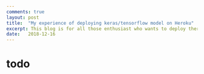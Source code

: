 ```yaml
---
comments: true
layout: post
title:  "My experience of deploying keras/tensorflow model on Heroku"
excerpt: This blog is for all those enthusiast who wants to deploy there deep learning model freely on Heroku without the hassle of Google cloud platform of Amazon web services.
date:   2018-12-16
---
```


# todo